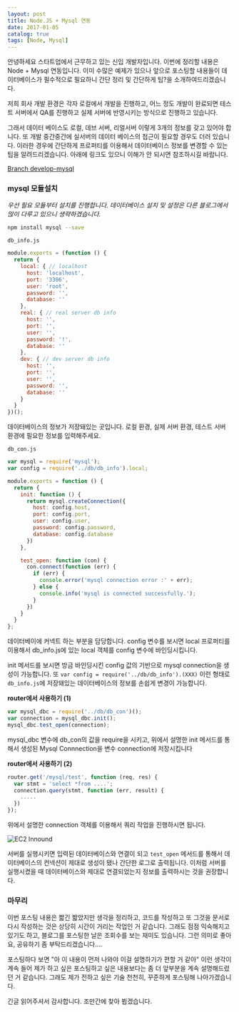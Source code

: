 ```yaml
---
layout: post
title: Node.JS + Mysql 연동
date: 2017-01-05
catalog: true
tags: [Node, Mysql]
---
```



안녕하세요 스타트업에서 근무하고 있는 신입 개발자입니다. 이번에 정리할 내용은 Node + Mysql 연동입니다. 이미 수많은 예제가 있으나 앞으로 포스팅할 내용들이 데이터베이스가 필수적으로 필요하니 간단 정리 및 간단하게 팁?을 소개하여드리겠습니다.

저희 회사 개발 환경은 각자 로컬에서 개발을 진행하고, 어느 정도 개발이 완료되면 테스트 서버에서 QA를 진행하고 실제 서버에 반영시키는 방식으로 진행하고 있습니다.

그래서 데이터 베이스도 로컬, 데브 서버, 리얼서버 이렇게 3개의 정보를 갖고 있어야 합니다. 또 개발 중간중간에 실서버의 데이터 베이스의 접근이 필요할 경우도 더러 있습니다. 이러한 경우에 간단하게 프로퍼티를 이용해서 데이터베이스 정보를 변경할 수 있는  팁을 알려드리겠습니다. 아래에 링크도 있으니 이해가 안 되시면 참조하시길 바랍니다.

[Branch develop-mysql](https://github.com/cheese10yun/node-yun)

### mysql 모듈설치

*우선 필요 모듈부터 설치를 진행합니다. 데이터베이스 설치 및 설정은 다른 블로그에서 많이 다루고 있으니 생략하겠습니다.*

```bash
npm install mysql --save
```

`db_info.js`

```javascript
module.exports = (function () {
  return {
    local: { // localhost
      host: 'localhost',
      port: '3306',
      user: 'root',
      password: '',
      database: ''
    },
    real: { // real server db info
      host: '',
      port: '',
      user: '',
      password: '!',
      database: ''
    },
    dev: { // dev server db info
      host: '',
      port: '',
      user: '',
      password: '',
      database: ''
    }
  }
})();
```

데이터베이스의 정보가 저장돼있는 곳입니다. 로컬 환경, 실제 서버 환경, 테스트 서버 환경에 필요한 정보를 입력해주세요.

`db_con.js`

```javascript
var mysql = require('mysql');
var config = require('../db/db_info').local;

module.exports = function () {
  return {
    init: function () {
      return mysql.createConnection({
        host: config.host,
        port: config.port,
        user: config.user,
        password: config.password,
        database: config.database
      })
    },

    test_open: function (con) {
      con.connect(function (err) {
        if (err) {
          console.error('mysql connection error :' + err);
        } else {
          console.info('mysql is connected successfully.');
        }
      })
    }
  }
};
```

데이터베이에 커넥트 하는 부분을 담당합니다. config 변수를 보시면 local 프로퍼티를 이용해서 db_info.js에 있는 local 객체를 config 변수에 바인딩시킵니다.

init 메서드를 보시면 방금 바인딩시킨 config 값의 기반으로  mysql connection을 생성이 가능합니다. 또 `var config = require('../db/db_info').(XXX)` 이런 형태로 `db_info.js`에 저장돼있는 데이터베이스의 정보를 손쉽게 변경이 가능합니다.

**router에서 사용하기 (1)**

```javascript
var mysql_dbc = require('../db/db_con')();
var connection = mysql_dbc.init();
mysql_dbc.test_open(connection);
```
mysql_dbc 변수에  db_con의 값을 require을 시키고, 위에서 설명한 init 메서드를 통해서 생성된 Mysql Connnection을 변수 connection에 저장시킵니다


**router에서 사용하기 (2)**


```javascript
router.get('/mysql/test', function (req, res) {
  var stmt = 'select *from ....';
  connection.query(stmt, function (err, result) {
    .....
  })
});
```

위에서 설명한 connection 객체를 이용해서 쿼리 작업을 진행하시면 됩니다.

![EC2 Innound](https://i.imgur.com/yloTaE9.png)

서버를 실행시키면 입력된 데이터베이스와 연결이 되고 `test_open` 메서드를 통해서 데이터베이스의 컨넥션이 제대로 생성이 됐나 간단한 로그로 출력됩니다. 이처럼 서버를 실행시켰을 때 데이터베이스와 제대로 연결되었는지 정보를 출력하시는 것을 권장합니다.


### 마무리
이번 포스팅 내용은 짧긴 짧았지만 생각을 정리하고, 코드를 작성하고 또 그것을 문서로 다시 작성하는 것은 상당히 시간이 거리는 작업인 거 같습니다.  그래도 점점 익숙해지고 있기도 하고, 블로그를 포스팅한 날은 조회수를 보는 재미도 있습니다. 그런 의미로 좋아요, 공유하기 좀 부탁드리겠습니다....

포스팅하다 보면 "아 이 내용이 먼저 나와야 이걸 설명하기가 편할 거 같아" 이런 생각이 계속 들어 제가 하고 싶은 포스팅하고 싶은 내용보다는 좀 더 앞부분을 계속 설명해드렸던 거 같습니다. 그래도 제가 전하고 싶은 기술 천천히, 꾸준하게 포스팅해 나아가겠습니다.

긴글 읽어주셔서 감사합니다. 조만간에 찾아 뵙겠습니다.
